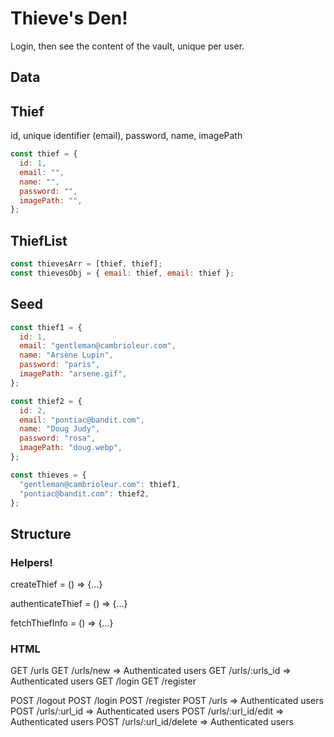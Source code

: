 # Thieve's Den!

Login, then see the content of the vault, unique per user.

## Data

## Thief

id, unique identifier (email), password, name, imagePath

```js
const thief = {
  id: 1,
  email: "",
  name: "",
  password: "",
  imagePath: "",
};
```

## ThiefList

```js
const thievesArr = [thief, thief];
const thievesObj = { email: thief, email: thief };
```

## Seed

```jsx
const thief1 = {
  id: 1,
  email: "gentleman@cambrioleur.com",
  name: "Arsène Lupin",
  password: "paris",
  imagePath: "arsene.gif",
};

const thief2 = {
  id: 2,
  email: "pontiac@bandit.com",
  name: "Doug Judy",
  password: "rosa",
  imagePath: "doug.webp",
};

const thieves = {
  "gentleman@cambrioleur.com": thief1,
  "pontiac@bandit.com": thief2,
};
```

## Structure

### Helpers!

createThief = () => {...}

authenticateThief = () => {...}

fetchThiefInfo = () => {...}

### HTML

GET /urls
GET /urls/new => Authenticated users
GET /urls/:urls_id => Authenticated users
GET /login
GET /register

POST /logout
POST /login
POST /register
POST /urls => Authenticated users
POST /urls/:url_id => Authenticated users
POST /urls/:url_id/edit => Authenticated users
POST /urls/:url_id/delete => Authenticated users
